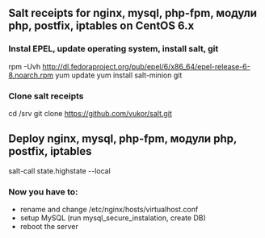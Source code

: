 ## Salt receipts for nginx, mysql, php-fpm, модули php, postfix, iptables on CentOS 6.x

### Instal EPEL, update operating system, install salt, git
rpm -Uvh http://dl.fedoraproject.org/pub/epel/6/x86_64/epel-release-6-8.noarch.rpm
yum update
yum install salt-minion git

### Clone salt receipts
cd /srv
git clone https://github.com/vukor/salt.git

## Deploy nginx, mysql, php-fpm, модули php, postfix, iptables
salt-call state.highstate --local

### Now you have to:

  * rename and change /etc/nginx/hosts/virtualhost.conf
  * setup MySQL (run mysql_secure_instalation, create DB)
  * reboot the server
